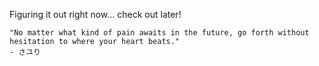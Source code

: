 Figuring it out right now... check out later!

```
"No matter what kind of pain awaits in the future, go forth without hesitation to where your heart beats."
- さユり
```

